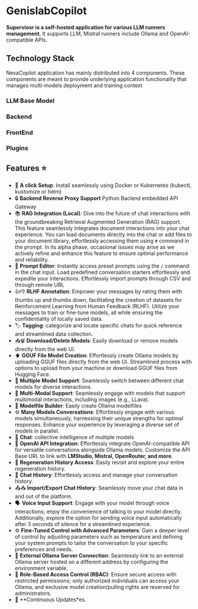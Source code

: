 # GenislabCopilot

**Superviosr is a self-hosted application for various LLM runners management**,
It supports LLM, Mistral runners include Ollama and OpenAI-compatible APIs.

## Technology Stack

NexaCopilot application has mainly distributed into 4 components.
These components are meant to provide underlying application functionality that manages multi-models deployment and training context

### LLM Base Model

### Backend

### FrontEnd

### Plugins

## Features ⭐

- 🚀 **A click Setup**: Install seamlessly using Docker or Kubernetes (kubectl, kustomize or helm)
- 🔒 **Backend Reverse Proxy Support** Python Baclend embedded API Gateway
- 📚 **RAG Integration (Local)**: Dive into the future of chat interactions with the groundbreaking Retrieval Augmented Generation (RAG) support. This feature seamlessly integrates document interactions into your chat experience. You can load documents directly into the chat or add files to your document library, effortlessly accessing them using `#` command in the prompt. In its alpha phase, occasional issues may arise as we actively refine and enhance this feature to ensure optimal performance and reliability.
- 📜 **Prompt Editor**: Instantly access preset prompts using the `/` command in the chat input. Load predefined conversation starters effortlessly and expedite your interactions. Effortlessly import prompts through CSV and through remote URL
- 👍👎 **RLHF Annotation**: Empower your messages by rating them with thumbs up and thumbs down, facilitating the creation of datasets for Reinforcement Learning from Human Feedback (RLHF). Utilize your messages to train or fine-tune models, all while ensuring the confidentiality of locally saved data.
- 🏷️ **Tagging**: categorize and locate specific chats for quick reference and streamlined data collection.
- 📥🗑️ **Download/Delete Models**: Easily download or remove models directly from the web UI.
- ⬆️ **GGUF File Model Creation**: Effortlessly create Ollama models by uploading GGUF files directly from the web UI. Streamlined process with options to upload from your machine or download GGUF files from Hugging Face.
- 🤖 **Multiple Model Support**: Seamlessly switch between different chat models for diverse interactions.
- 🔄 **Multi-Modal Support**: Seamlessly engage with models that support multimodal interactions, including images (e.g., LLava).
- 🧩 **Modelfile Builder**: Easily create Ollama modelfiles
- ⚙️ **Many Models Conversations**: Effortlessly engage with various models simultaneously, harnessing their unique strengths for optimal responses. Enhance your experience by leveraging a diverse set of models in parallel.
- 💬 **Chat**:  collective intelligence of multiple models
- 🤝 **OpenAI API Integration**: Effortlessly integrate OpenAI-compatible API for versatile conversations alongside Ollama models. Customize the API Base URL to link with **LMStudio, Mistral, OpenRouter, and more**.
- 🔄 **Regeneration History Access**: Easily revisit and explore your entire regeneration history.
- 📜 **Chat History**: Effortlessly access and manage your conversation history.
- 📤📥 **Import/Export Chat History**: Seamlessly move your chat data in and out of the platform.
- 🗣️ **Voice Input Support**: Engage with your model through voice interactions; enjoy the convenience of talking to your model directly. Additionally, explore the option for sending voice input automatically after 3 seconds of silence for a streamlined experience.
- ⚙️ **Fine-Tuned Control with Advanced Parameters**: Gain a deeper level of control by adjusting parameters such as temperature and defining your system prompts to tailor the conversation to your specific preferences and needs.
- 🔗 **External Ollama Server Connection**: Seamlessly link to an external Ollama server hosted on a different address by configuring the environment variable.
- 🔐 **Role-Based Access Control (RBAC)**: Ensure secure access with restricted permissions; only authorized individuals can access your Ollama, and exclusive model creation/pulling rights are reserved for administrators.
- 🌟 **Continuous Updates*es.
